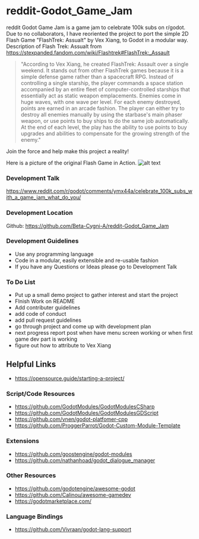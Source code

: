 # reddit-Godot_Game_Jam

reddit Godot Game Jam is a game jam to celebrate 100k subs on r/godot. Due to no collaborators, I have reoriented the project to port the simple 2D Flash Game "FlashTrek: Assualt" by Vex Xiang, to Godot in a modular way. Description of Flash Trek: Assualt from https://stexpanded.fandom.com/wiki/Flashtrek#FlashTrek:_Assault 

> "According to Vex Xiang, he created FlashTrek: Assault over a single weekend. It stands out from other FlashTrek games because it is a simple defense game rather than a spacecraft RPG. Instead of controlling a single starship, the player commands a space station accompanied by an entire fleet of computer-controlled starships that essentially act as static weapon emplacements.  Enemies come in huge waves, with one wave per level. For each enemy destroyed, points are earned in an arcade fashion. The player can either try to destroy all enemies manually by using the starbase's main phaser weapon, or use points to buy ships to do the same job automatically. At the end of each level, the play has the ability to use points to buy upgrades and abilities to compensate for the growing strength of the enemy."

Join the force and help make this project a reality!

Here is a picture of the original Flash Game in Action.
![alt text](https://github.com/Beta-Cygni-A/reddit-Godot_Game_Jam/blob/main/Flash_Trek_Assualt_in_game_image.webp?raw=true)

### Development Talk
https://www.reddit.com/r/godot/comments/ymx44a/celebrate_100k_subs_with_a_game_jam_what_do_you/ 

### Development Location
Github: https://github.com/Beta-Cygni-A/reddit-Godot_Game_Jam

### Development Guidelines
- Use any programming language
- Code in a modular, easily extensible and re-usable fashion
- If you have any Questions or Ideas please go to Development Talk

### To Do List
- Put up a small demo project to gather interest and start the project
- FInish Work on README
- Add contributer guidelines
- add code of conduct
- add pull request guidelines
- go through project and come up with development plan
- next progress report post when have menu screen working or when first game dev part is working
- figure out how to attribute to Vex Xiang

 
## Helpful Links
- https://opensource.guide/starting-a-project/

### Script/Code Resources
- https://github.com/GodotModules/GodotModulesCSharp
- https://github.com/GodotModules/GodotModulesGDScript
- https://github.com/vnen/godot-platfomer-cpp
- https://github.com/ProggerParrot/Godot-Custom-Module-Template

### Extensions
- https://github.com/goostengine/godot-modules
- https://github.com/nathanhoad/godot_dialogue_manager

### Other Resources
- https://github.com/godotengine/awesome-godot
- https://github.com/Calinou/awesome-gamedev
- https://godotmarketplace.com/

### Language Bindings
- https://github.com/Vivraan/godot-lang-support
